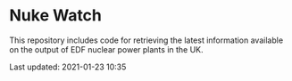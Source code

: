 # Nuke Watch

This repository includes code for retrieving the latest information available on the output of EDF nuclear power plants in the UK.

Last updated: 2021-01-23 10:35